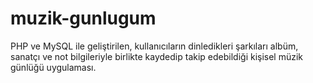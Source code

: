 # muzik-gunlugum
PHP ve MySQL ile geliştirilen, kullanıcıların dinledikleri şarkıları albüm, sanatçı ve not bilgileriyle birlikte kaydedip takip edebildiği kişisel müzik günlüğü uygulaması.
